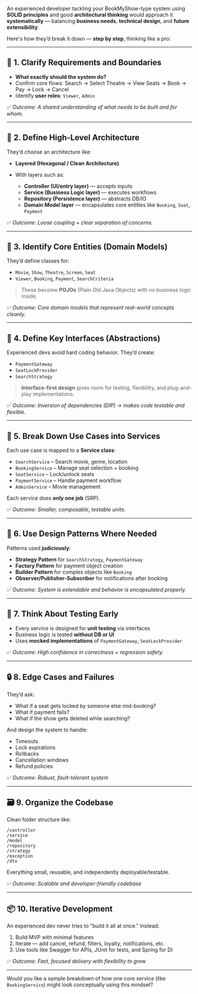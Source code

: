 An experienced developer tackling your BookMyShow-type system using **SOLID principles** and good **architectural thinking** would approach it **systematically** — balancing **business needs**, **technical design**, and **future extensibility**.

Here's how they’d break it down — **step by step**, thinking like a pro:

---

## 🧠 1. **Clarify Requirements and Boundaries**

- **What exactly should the system do?**
- Confirm core flows: Search → Select Theatre → View Seats → Book → Pay → Lock → Cancel
- Identify **user roles**: `Viewer`, `Admin`

✅ _Outcome: A shared understanding of what needs to be built and for whom._

---

## 🧱 2. **Define High-Level Architecture**

They’d choose an architecture like:

- **Layered (Hexagonal / Clean Architecture)**
- With layers such as:

  - **Controller (UI/entry layer)** — accepts inputs
  - **Service (Business Logic layer)** — executes workflows
  - **Repository (Persistence layer)** — abstracts DB/IO
  - **Domain Model layer** — encapsulates core entities like `Booking`, `Seat`, `Payment`

✅ _Outcome: Loose coupling + clear separation of concerns._

---

## 🧩 3. **Identify Core Entities (Domain Models)**

They’d define classes for:

- `Movie`, `Show`, `Theatre`, `Screen`, `Seat`
- `Viewer`, `Booking`, `Payment`, `SearchCriteria`

> These become **POJOs** (Plain Old Java Objects) with no business logic inside.

✅ _Outcome: Core domain models that represent real-world concepts cleanly._

---

## 🔌 4. **Define Key Interfaces (Abstractions)**

Experienced devs avoid hard coding behavior. They’d create:

- `PaymentGateway`
- `SeatLockProvider`
- `SearchStrategy`

> **Interface-first design** gives room for testing, flexibility, and plug-and-play implementations.

✅ _Outcome: Inversion of dependencies (DIP) → makes code testable and flexible._

---

## 🧠 5. **Break Down Use Cases into Services**

Each use case is mapped to a **Service class**:

- `SearchService` – Search movie, genre, location
- `BookingService` – Manage seat selection + booking
- `SeatService` – Lock/unlock seats
- `PaymentService` – Handle payment workflow
- `AdminService` – Movie management

Each service does **only one job** (SRP).

✅ _Outcome: Smaller, composable, testable units._

---

## 🔁 6. **Use Design Patterns Where Needed**

Patterns used **judiciously**:

- **Strategy Pattern** for `SearchStrategy`, `PaymentGateway`
- **Factory Pattern** for payment object creation
- **Builder Pattern** for complex objects like `Booking`
- **Observer/Publisher-Subscriber** for notifications after booking

✅ _Outcome: System is extendable and behavior is encapsulated properly._

---

## 🧪 7. **Think About Testing Early**

- Every service is designed for **unit testing** via interfaces
- Business logic is tested **without DB or UI**
- Uses **mocked implementations** of `PaymentGateway`, `SeatLockProvider`

✅ _Outcome: High confidence in correctness + regression safety._

---

## 🔒 8. **Edge Cases and Failures**

They’d ask:

- What if a seat gets locked by someone else mid-booking?
- What if payment fails?
- What if the show gets deleted while searching?

And design the system to handle:

- Timeouts
- Lock expirations
- Rollbacks
- Cancellation windows
- Refund policies

✅ _Outcome: Robust, fault-tolerant system_

---

## 🗃️ 9. **Organize the Codebase**

Clean folder structure like:

```
/controller
/service
/model
/repository
/strategy
/exception
/dto
```

Everything small, reusable, and independently deployable/testable.

✅ _Outcome: Scalable and developer-friendly codebase_

---

## 📦 10. **Iterative Development**

An experienced dev never tries to "build it all at once." Instead:

1. Build MVP with minimal features
2. Iterate — add cancel, refund, filters, loyalty, notifications, etc.
3. Use tools like Swagger for APIs, JUnit for tests, and Spring for DI

✅ _Outcome: Fast, focused delivery with flexibility to grow_

---

Would you like a sample breakdown of how one core service (like `BookingService`) might look conceptually using this mindset?
